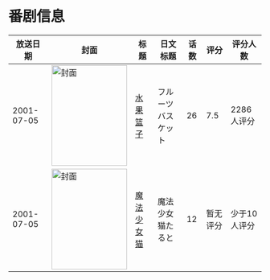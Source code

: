 # 番剧信息

|放送日期|封面|标题|日文标题|话数|评分|评分人数|
|---|---|---|---|---|---|---|
|2001-07-05|<img src="//lain.bgm.tv/pic/cover/c/1f/50/880_Ny3w9.jpg" alt="封面" style="width:150px;height:200px;object-fit:cover;">|[水果篮子](https://bangumi.tv/subject/880)|フルーツバスケット|26|7.5|2286人评分|
|2001-07-05|<img src="//lain.bgm.tv/pic/cover/c/23/ba/89726_jjW2P.jpg" alt="封面" style="width:150px;height:200px;object-fit:cover;">|[魔法少女猫](https://bangumi.tv/subject/89726)|魔法少女猫たると|12|暂无评分|少于10人评分|
